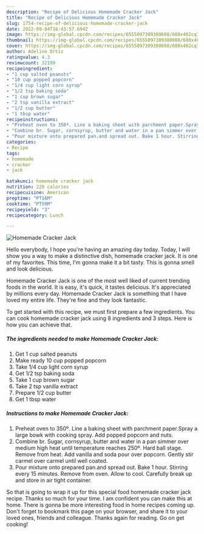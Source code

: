 ```yaml
---
description: "Recipe of Delicious Homemade Cracker Jack"
title: "Recipe of Delicious Homemade Cracker Jack"
slug: 1754-recipe-of-delicious-homemade-cracker-jack
date: 2022-09-04T16:43:57.694Z
image: https://img-global.cpcdn.com/recipes/6555097309380608/680x482cq70/homemade-cracker-jack-recipe-main-photo.jpg
thumbnail: https://img-global.cpcdn.com/recipes/6555097309380608/680x482cq70/homemade-cracker-jack-recipe-main-photo.jpg
cover: https://img-global.cpcdn.com/recipes/6555097309380608/680x482cq70/homemade-cracker-jack-recipe-main-photo.jpg
author: Adeline Ortiz
ratingvalue: 4.3
reviewcount: 32199
recipeingredient:
- "1 cup salted peanuts"
- "10 cup popped popcorn"
- "1/4 cup light corn syrup"
- "1/2 tsp baking soda"
- "1 cup brown sugar"
- "2 tsp vanilla extract"
- "1/2 cup butter"
- "1 tbsp water"
recipeinstructions:
- "Preheat oven to 350º. Line a baking sheet with parchment paper.Spray a large bowk with cooking spray.  Add popped popcorn and nuts."
- "Combine br. Sugar, cornsyrup, butter and water in a pan simmer over medium high heat until temperature reaches 250º. Hard ball stage. Remove from heat. Add vanilla and soda pour over popcorn. Gently stir carmel over carmel until well coated."
- "Pour mixture onto prepared pan.and spread out. Bake 1 hour. Stirring every 15 minutes.  Remove from oven.  Allow to cool. Carefully break up and store in air tight container."
categories:
- Recipe
tags:
- homemade
- cracker
- jack

katakunci: homemade cracker jack 
nutrition: 229 calories
recipecuisine: American
preptime: "PT16M"
cooktime: "PT59M"
recipeyield: "3"
recipecategory: Lunch

---
```



![Homemade Cracker Jack](https://img-global.cpcdn.com/recipes/6555097309380608/680x482cq70/homemade-cracker-jack-recipe-main-photo.jpg)

Hello everybody, I hope you're having an amazing day today. Today, I will show you a way to make a distinctive dish, homemade cracker jack. It is one of my favorites. This time, I'm gonna make it a bit tasty. This is gonna smell and look delicious.

Homemade Cracker Jack is one of the most well liked of current trending foods in the world. It is easy, it's quick, it tastes delicious. It's appreciated by millions every day. Homemade Cracker Jack is something that I have loved my entire life. They're fine and they look fantastic.




To get started with this recipe, we must first prepare a few ingredients. You can cook homemade cracker jack using 8 ingredients and 3 steps. Here is how you can achieve that.

<!--inarticleads1-->

##### The ingredients needed to make Homemade Cracker Jack:

1. Get 1 cup salted peanuts
1. Make ready 10 cup popped popcorn
1. Take 1/4 cup light corn syrup
1. Get 1/2 tsp baking soda
1. Take 1 cup brown sugar
1. Take 2 tsp vanilla extract
1. Prepare 1/2 cup butter
1. Get 1 tbsp water




<!--inarticleads2-->

##### Instructions to make Homemade Cracker Jack:

1. Preheat oven to 350º. Line a baking sheet with parchment paper.Spray a large bowk with cooking spray.  Add popped popcorn and nuts.
1. Combine br. Sugar, cornsyrup, butter and water in a pan simmer over medium high heat until temperature reaches 250º. Hard ball stage. Remove from heat. Add vanilla and soda pour over popcorn. Gently stir carmel over carmel until well coated.
1. Pour mixture onto prepared pan.and spread out. Bake 1 hour. Stirring every 15 minutes.  Remove from oven.  Allow to cool. Carefully break up and store in air tight container.




So that is going to wrap it up for this special food homemade cracker jack recipe. Thanks so much for your time. I am confident you can make this at home. There is gonna be more interesting food in home recipes coming up. Don't forget to bookmark this page on your browser, and share it to your loved ones, friends and colleague. Thanks again for reading. Go on get cooking!
